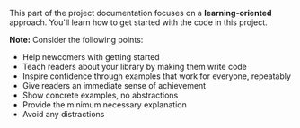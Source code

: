 This part of the project documentation focuses on a
**learning-oriented** approach. You'll learn how to
get started with the code in this project.

**Note:** Consider the following points:

- Help newcomers with getting started
- Teach readers about your library by making them write code
- Inspire confidence through examples that work for everyone, repeatably
- Give readers an immediate sense of achievement
- Show concrete examples, no abstractions
- Provide the minimum necessary explanation
- Avoid any distractions